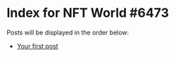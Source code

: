 # Index for NFT World #6473
Posts will be displayed in the order below:

- [Your first post](./001-first.md)

